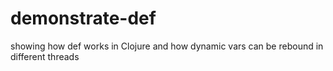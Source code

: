 # demonstrate-def
showing how def works in Clojure and how dynamic vars can be rebound in different threads
